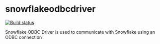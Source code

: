 # snowflakeodbcdriver  
[![Build status](https://ci.appveyor.com/api/projects/status/e44jldsjcp73wg2g?svg=true)](https://ci.appveyor.com/project/cbkob/snowflakeodbcdriver)

Snowflake ODBC Driver is used to communicate with Snowflake using an ODBC connection   
